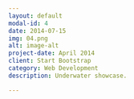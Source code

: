 ```yaml
---
layout: default
modal-id: 4
date: 2014-07-15
img: 04.png
alt: image-alt
project-date: April 2014
client: Start Bootstrap
category: Web Development
description: Underwater showcase.

---
```

 